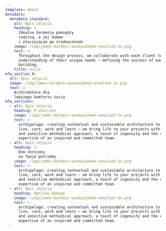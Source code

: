 ```yaml
---
template: about
metadata:
  metadata_standard:
    alt: Opis zdjęcia
    heading: |-
      Idealna harmonia pomiędzy 
      rodziną, a jej domem
      i otaczającym go środowiskiem
    image: /img/james-baldwin-wuimyu2x6w4-unsplash-2x.png
    text: >-
      Throughout the design process, we collaborate with each client to gain an
      understanding of their unique needs – defining the success of each
      building.
    title: wizja
mfa_section_0:
  alt: Opis zdjęcia
  image: /img/james-baldwin-wuimyu2x6w4-unsplash-2x.png
  text: |-
    Architektura dla
    lepszego komfortu życia
mfa_sections:
  - alt: Opis zdjęcia
    heading: Przestrzeń
    image: /img/james-baldwin-wuimyu2x6w4-unsplash-2x.png
    text: >-
      archipelago: creating contextual and sustainable architecture to better
      live, care, work and learn – we bring life to your projects with a unique
      and sensitive methodical approach, a touch of ingenuity and the collective
      expertise of an inspired and committed team.
  - alt: Opis zdjęcia
    heading: |-
      Dom skrojony 
      na Twoje potrzeby
    image: /img/james-baldwin-wuimyu2x6w4-unsplash-2x.png
    text: >-
      archipelago: creating contextual and sustainable architecture to better
      live, care, work and learn – we bring life to your projects with a unique
      and sensitive methodical approach, a touch of ingenuity and the collective
      expertise of an inspired and committed team.
  - alt: Opis zdjęcia
    heading: Ognisko domowe
    image: /img/james-baldwin-wuimyu2x6w4-unsplash-2x.png
    text: >-
      archipelago: creating contextual and sustainable architecture to better
      live, care, work and learn – we bring life to your projects with a unique
      and sensitive methodical approach, a touch of ingenuity and the collective
      expertise of an inspired and committed team.
---
```


